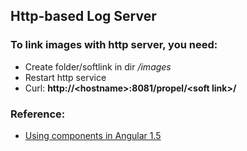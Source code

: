 ## Http-based Log Server

### To link images with http server, you need:

* Create folder/softlink in dir */images*
* Restart http service
* Curl: **http:<i></i>//<hostname<i></i>>:8081/propel/<soft link<i></i>>/**

### Reference: 
* [Using components in Angular 1.5][1]

[1]: https://www.youtube.com/watch?v=7eQbQN-Dzm0
